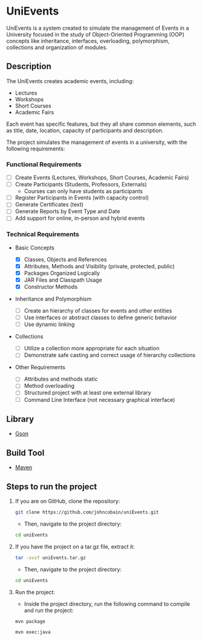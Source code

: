 # UniEvents

UniEvents is a system created to simulate the management of Events in a University focused in the study of Object-Oriented Programming (OOP) concepts like inheritance, interfaces, overloading, polymorphism, collections and organization of modules.

## Description

The UniEvents creates academic events, including:

- Lectures
- Workshops
- Short Courses
- Academic Fairs

Each event has specific features, but they all share common elements, such as title, date, location, capacity of participants and description.

The project simulates the management of events in a university, with the following requirements:

### Functional Requirements

- [ ] Create Events (Lectures, Workshops, Short Courses, Academic Fairs)
- [ ] Create Participants (Students, Professors, Externals)
  - Courses can only have students as participants
- [ ] Register Participants in Events (with capacity control)
- [ ] Generate Certificates (text)
- [ ] Generate Reports by Event Type and Date
- [ ] Add support for online, in-person and hybrid events

### Technical Requirements

- Basic Concepts

  - [x] Classes, Objects and References
  - [x] Attributes, Methods and Visibility (private, protected, public)
  - [x] Packages Organized Logically
  - [x] JAR Files and Classpath Usage
  - [x] Constructor Methods

- Inheritance and Polymorphism

  - [ ] Create an hierarchy of classes for events and other entities
  - [ ] Use interfaces or abstract classes to define generic behavior
  - [ ] Use dynamic linking

- Collections

  - [ ] Utilize a collection more appropriate for each situation
  - [ ] Demonstrate safe casting and correct usage of hierarchy collections

- Other Requirements
  - [ ] Attributes and methods static
  - [ ] Method overloading
  - [ ] Structured project with at least one external library
  - [ ] Command Line Interface (not necessary graphical interface)

## Library

- [Gson](https://mvnrepository.com/artifact/com.google.code.gson/gson)

## Build Tool

- [Maven](https://maven.apache.org/)

## Steps to run the project

1. If you are on GitHub, clone the repository:

   ```bash
   git clone https://github.com/johncobain/uniEvents.git
   ```

   - Then, navigate to the project directory:

   ```bash
   cd uniEvents
   ```

2. If you have the project on a tar.gz file, extract it:

   ```bash
   tar -xvzf uniEvents.tar.gz
   ```

   - Then, navigate to the project directory:

   ```bash
   cd uniEvents
   ```

3. Run the project:

   - Inside the project directory, run the following command to compile and run the project:

   ```bash
   mvn package
   ```

   ```bash
   mvn exec:java
   ```
